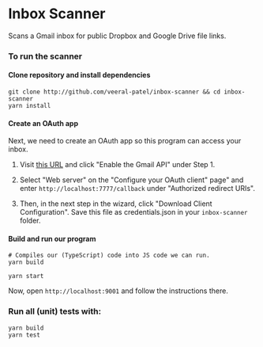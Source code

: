# Inbox Scanner

Scans a Gmail inbox for public Dropbox and Google Drive file links.

### To run the scanner

#### Clone repository and install dependencies

```
git clone http://github.com/veeral-patel/inbox-scanner && cd inbox-scanner
yarn install
```

#### Create an OAuth app

Next, we need to create an OAuth app so this program can access your inbox.

1. Visit [this URL](https://developers.google.com/gmail/api/quickstart/nodejs) and click "Enable the Gmail API" under Step 1.

2. Select "Web server" on the "Configure your OAuth client" page" and enter
   `http://localhost:7777/callback` under "Authorized redirect URIs".

3. Then, in the next step in the wizard, click "Download Client Configuration". Save this file as credentials.json in
   your `inbox-scanner` folder.

#### Build and run our program

```
# Compiles our (TypeScript) code into JS code we can run.
yarn build

yarn start
```

Now, open `http://localhost:9001` and follow the instructions there.

### Run all (unit) tests with:

```
yarn build
yarn test
```
